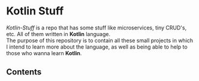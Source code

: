 # Kotlin Stuff

*Kotlin-Stuff* is a repo that has some stuff like microservices, tiny CRUD's, etc. All of them written in **Kotlin** language.  
The purpose of this repository is to contain all these small projects in which I intend to learn more about the language,
    as well as being able to help to those who wanna learn **Kotlin**.  

## Contents


